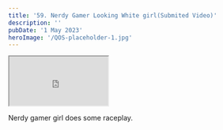 ```yaml
---
title: '59. Nerdy Gamer Looking White girl(Submited Video)'
description: ''
pubDate: '1 May 2023'
heroImage: '/QOS-placeholder-1.jpg'
---
```

<iframe src="https://drive.google.com/file/d/1jZ2ldJiYQH31QWjZXAVAwl7x4o6MlEgT/preview" width="200" height="100" allow="autoplay" allowfullscreen="allowfullscreen"></iframe>

Nerdy gamer girl does some raceplay.